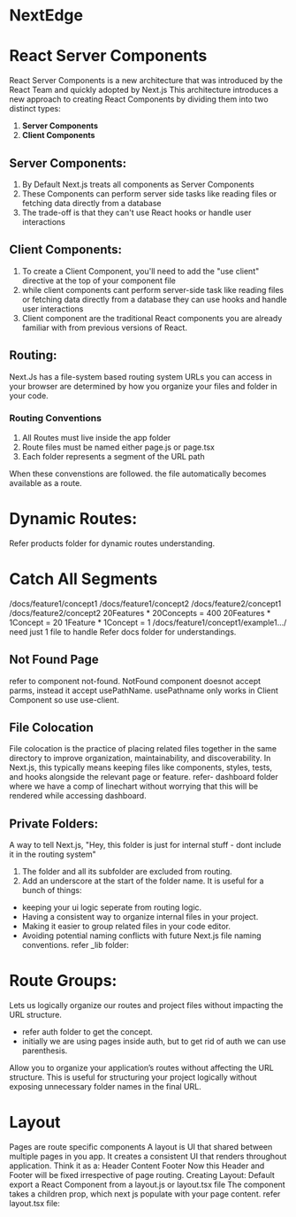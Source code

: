 # NextEdge

# React Server Components
React Server Components is a new architecture that was introduced by the React Team and quickly adopted by Next.js
This architecture introduces a new approach to creating React Components by dividing them into two distinct types: 
1.  **Server Components**
2.  **Client Components**

## Server Components:

1. By Default Next.js treats all components as Server Components
2. These Components can perform server side tasks like reading files or fetching data directly from a database
3. The trade-off is that they can't use React hooks or handle user interactions

## Client Components:

1. To create a Client Component, you'll need to add the "use client" directive at the top of your component file
2. while client components cant perform server-side task like reading files or fetching data directly from a database they can use hooks and handle user interactions
3. Client component are the traditional React components you are already familiar with from previous versions of React.

## Routing:

Next.Js has a file-system based routing system
URLs you can access in your browser are determined by how you organize your files and folder in your code.

### Routing Conventions
1. All Routes must live inside the app folder
2. Route files must be named either page.js or page.tsx
3. Each folder represents a segment of the URL path

When these convenstions are followed. the file automatically becomes available as a route.

# Dynamic Routes: 
Refer products folder for dynamic routes understanding.

# Catch All Segments
/docs/feature1/concept1
/docs/feature1/concept2
/docs/feature2/concept1
/docs/feature2/concept2
20Features * 20Concepts = 400
20Features * 1Concept = 20
1Feature * 1Concept = 1
/docs/feature1/concept1/example1.../
need just 1 file to handle
Refer docs folder for understandings.

## Not Found Page
refer to component not-found.
NotFound component doesnot accept parms, instead it accept usePathName.
usePathname only works in Client Component so use use-client.

## File Colocation
File colocation is the practice of placing related files together in the same directory to improve organization, maintainability, and discoverability. In Next.js, this typically means keeping files like components, styles, tests, and hooks alongside the relevant page or feature.
refer- dashboard folder where we have a comp of linechart without worrying that this will be rendered while accessing dashboard.

## Private Folders:
A way to tell Next.js, "Hey, this folder is just for internal stuff - dont include it in the routing system"
1. The folder and all its subfolder are excluded from routing.
2. Add an underscore at the start of the folder name.
It is useful for a bunch of things:
- keeping your ui logic seperate from routing logic.
- Having a consistent way to organize internal files in your project.
- Making it easier to group related files in your code editor.
- Avoiding potential naming conflicts with future Next.js file naming conventions.
refer _lib folder:

# Route Groups:

Lets us logically organize our routes and project files without impacting the URL structure.
- refer auth folder to get the concept.
- initially we are using pages inside auth, but to get rid of auth we can use parenthesis.

Allow you to organize your application’s routes without affecting the URL structure. This is useful for structuring your project logically without exposing unnecessary folder names in the final URL.

# Layout
Pages are route specific components
A layout is UI that shared between multiple pages in you app. It creates a consistent UI that renders throughout application.
Think it as a: 
Header
Content
Footer
Now this Header and Footer will be fixed irrespective of page routing.
Creating Layout:
Default export a React Component from a layout.js or layout.tsx file
The component takes a children prop, which next js populate with your page content. 
refer layout.tsx file: